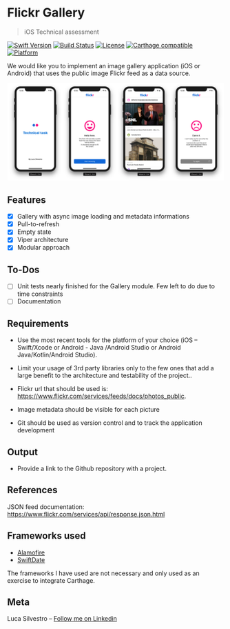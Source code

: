 # Flickr Gallery
> iOS Technical assessment

[![Swift Version][swift-image]][swift-url]
[![Build Status][travis-image]][travis-url]
[![License][license-image]][license-url]
[![Carthage compatible](https://img.shields.io/badge/Carthage-compatible-4BC51D.svg?style=flat)](https://github.com/Carthage/Carthage)
[![Platform](https://img.shields.io/cocoapods/p/LFAlertController.svg?style=flat)](http://cocoapods.org/pods/LFAlertController)

We would like you to implement an image gallery application (iOS or Android) that uses the public image Flickr feed as a data source.

![](screenshots.png)

## Features

- [x]  Gallery with async image loading and metadata informations 
- [x]  Pull-to-refresh
- [x]  Empty state
- [x]  Viper architecture
- [x]  Modular approach

## To-Dos

- [ ]  Unit tests nearly finished for the Gallery module. Few left to do due to time constraints
- [ ]  Documentation

## Requirements

- Use the most recent tools for the platform of your choice (iOS – Swift/Xcode or Android - Java /Android Studio or Android Java/Kotlin/Android Studio).

- Limit your usage of 3rd party libraries only to the few ones that add a large benefit to the architecture and testability of the project..

- Flickr url that should be used is: https://www.flickr.com/services/feeds/docs/photos_public.

- Image metadata should be visible for each picture

- Git should be used as version control and to track the application development

## Output
- Provide a link to the Github repository with a project.

## References

JSON feed documentation: https://www.flickr.com/services/api/response.json.html

## Frameworks used

- [Alamofire](https://github.com/Alamofire/AlamofireImage) 
- [SwiftDate](https://github.com/malcommac/SwiftDate) 

The frameworks I have used are not necessary and only used as an exercise to integrate Carthage.

## Meta

Luca Silvestro – [Follow me on Linkedin](https://www.linkedin.com/in/luca-silvestro-49199740/)

[swift-image]:https://img.shields.io/badge/swift-4.0-orange.svg
[swift-url]: https://swift.org/
[license-image]: https://img.shields.io/badge/License-MIT-blue.svg
[license-url]: LICENSE
[travis-image]: https://img.shields.io/travis/dbader/node-datadog-metrics/master.svg?style=flat-square
[travis-url]: https://travis-ci.org/dbader/node-datadog-metrics
[codebeat-image]: https://codebeat.co/badges/c19b47ea-2f9d-45df-8458-b2d952fe9dad
[codebeat-url]: https://codebeat.co/projects/github-com-vsouza-awesomeios-com
